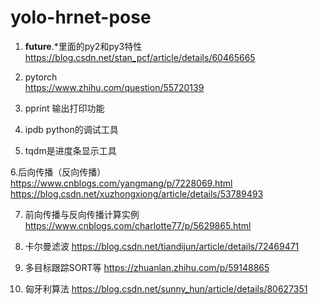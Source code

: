 # yolo-hrnet-pose

1. __future__.*里面的py2和py3特性
https://blog.csdn.net/stan_pcf/article/details/60465665



2. pytorch  
https://www.zhihu.com/question/55720139


3. pprint 输出打印功能

4. ipdb python的调试工具

5. tqdm是进度条显示工具

6.后向传播（反向传播）
https://www.cnblogs.com/yangmang/p/7228069.html
https://blog.csdn.net/xuzhongxiong/article/details/53789493

7. 前向传播与反向传播计算实例
https://www.cnblogs.com/charlotte77/p/5629865.html



8. 卡尔曼滤波
https://blog.csdn.net/tiandijun/article/details/72469471

9. 多目标跟踪SORT等
https://zhuanlan.zhihu.com/p/59148865


10. 匈牙利算法
https://blog.csdn.net/sunny_hun/article/details/80627351
